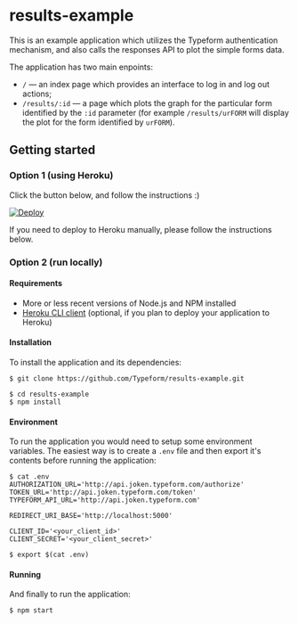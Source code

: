 # results-example

This is an example application which utilizes the Typeform authentication mechanism,
and also calls the responses API to plot the simple forms data.

The application has two main enpoints:

- `/` — an index page which provides an interface to log in and log out actions;
- `/results/:id` — a page which plots the graph for the particular form identified by the `:id` parameter
(for example `/results/urFORM` will display the plot for the form identified by `urFORM`).


## Getting started

### Option 1 (using Heroku)

Click the button below, and follow the instructions :)

[![Deploy](https://www.herokucdn.com/deploy/button.svg)](https://heroku.com/deploy?template=https://github.com/typeform/results-example/tree/master)

If you need to deploy to Heroku manually, please follow the instructions below.

### Option 2 (run locally)

#### Requirements

- More or less recent versions of Node.js and NPM installed
- [Heroku CLI client](https://devcenter.heroku.com/articles/getting-started-with-nodejs#set-up) (optional, if you plan to deploy your application to Heroku)

#### Installation
To install the application and its dependencies:

```
$ git clone https://github.com/Typeform/results-example.git

$ cd results-example
$ npm install
```

#### Environment
To run the application you would need to setup some environment variables. The easiest way is to create a `.env` file and then export it's contents before running the application:

```
$ cat .env
AUTHORIZATION_URL='http://api.joken.typeform.com/authorize'
TOKEN_URL='http://api.joken.typeform.com/token'
TYPEFORM_API_URL='http://api.joken.typeform.com'

REDIRECT_URI_BASE='http://localhost:5000'

CLIENT_ID='<your_client_id>'
CLIENT_SECRET='<your_client_secret>'

$ export $(cat .env)
```

#### Running
And finally to run the application:

```
$ npm start
```


